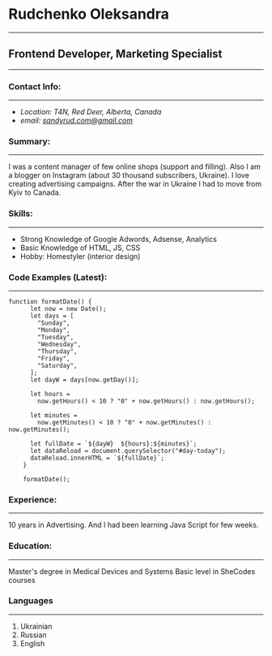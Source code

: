 # Rudchenko Oleksandra
***

## Frontend Developer, Marketing Specialist
***

### Contact Info:
***
- *Location: T4N, Red Deer, Alberta, Canada*
- *email: sandyrud.com@gmail.com*

### Summary:
***
I was a content manager of few online shops (support and filling). Also I am a blogger on Instagram (about 30 thousand subscribers, Ukraine). I love creating advertising campaigns. After the war in Ukraine I had to move from Kyiv to Canada. 

### Skills:
***
- Strong Knowledge of Google Adwords, Adsense, Analytics
- Basic Knowledge of HTML, JS, CSS
- Hobby: Homestyler (interior design)

### Code Examples (Latest):
***
    function formatDate() {
          let now = new Date();
          let days = [
            "Sunday",
            "Monday",
            "Tuesday",
            "Wednesday",
            "Thursday",
            "Friday",
            "Saturday",
          ];
          let dayW = days[now.getDay()];

          let hours =
            now.getHours() < 10 ? "0" + now.getHours() : now.getHours();

          let minutes =
            now.getMinutes() < 10 ? "0" + now.getMinutes() : now.getMinutes();

          let fullDate = `${dayW}  ${hours}:${minutes}`;
          let dataReload = document.querySelector("#day-today");
          dataReload.innerHTML = `${fullDate}`;
        }

        formatDate();

### Experience:
***
10 years in Advertising. And I had been learning Java Script for few weeks.

### Education:
***
Master's degree in Medical Devices and Systems
Basic level in SheCodes courses

### Languages
***
1. Ukrainian
2. Russian
3. English

